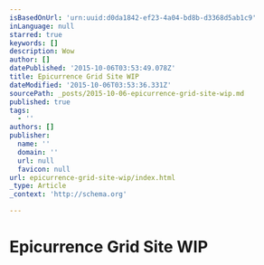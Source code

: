 ```yaml
---
isBasedOnUrl: 'urn:uuid:d0da1842-ef23-4a04-bd8b-d3368d5ab1c9'
inLanguage: null
starred: true
keywords: []
description: Wow
author: []
datePublished: '2015-10-06T03:53:49.078Z'
title: Epicurrence Grid Site WIP
dateModified: '2015-10-06T03:53:36.331Z'
sourcePath: _posts/2015-10-06-epicurrence-grid-site-wip.md
published: true
tags:
  - ''
authors: []
publisher:
  name: ''
  domain: ''
  url: null
  favicon: null
url: epicurrence-grid-site-wip/index.html
_type: Article
_context: 'http://schema.org'

---
```

# Epicurrence Grid Site WIP